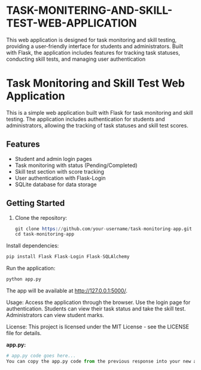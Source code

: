 # TASK-MONITERING-AND-SKILL-TEST-WEB-APPLICATION
This web application is designed for task monitoring and skill testing, providing a user-friendly interface for students and administrators. Built with Flask, the application includes features for tracking task statuses, conducting skill tests, and managing user authentication
# Task Monitoring and Skill Test Web Application

This is a simple web application built with Flask for task monitoring and skill testing. The application includes authentication for students and administrators, allowing the tracking of task statuses and skill test scores.

## Features

- Student and admin login pages
- Task monitoring with status (Pending/Completed)
- Skill test section with score tracking
- User authentication with Flask-Login
- SQLite database for data storage

## Getting Started

1. Clone the repository:

   ```s
   git clone https://github.com/your-username/task-monitoring-app.git
   cd task-monitoring-app
   ```
Install dependencies:
```s
pip install Flask Flask-Login Flask-SQLAlchemy
```
Run the application:
```s
python app.py
```

The app will be available at http://127.0.0.1:5000/.

Usage:
Access the application through the browser.
Use the login page for authentication.
Students can view their task status and take the skill test.
Administrators can view student marks.

License:
This project is licensed under the MIT License - see the LICENSE file for details.

**app.py:**
```python
# app.py code goes here...
You can copy the app.py code from the previous response into your new app.py file. Then, create a new repository on GitHub, upload these files, and you'll have your project ready for version control.

